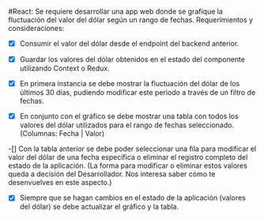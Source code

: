 #React:
Se requiere desarrollar una app web donde se grafique la fluctuación del
valor del dólar según un rango de fechas.
Requerimientos y consideraciones:

-[x] Consumir el valor del dólar desde el endpoint del backend anterior.

-[x] Guardar los valores del dólar obtenidos en el estado del
componente utilizando Context o Redux.

-[x] En primera instancia se debe mostrar la fluctuación del dólar de
los últimos 30 días, pudiendo modificar este periodo a través de
un filtro de fechas.

-[x] En conjunto con el gráfico se debe mostrar una tabla con todos los
valores del dólar utilizados para el rango de fechas seleccionado.
(Columnas: Fecha | Valor)

-[] Con la tabla anterior se debe poder seleccionar una fila para
modificar el valor del dólar de una fecha específica o eliminar el
registro completo del estado de la aplicación. (La forma para
modificar o eliminar estos valores queda a decisión del
Desarrollador. Nos interesa saber cómo te desenvuelves en este
aspecto.)

-[x] Siempre que se hagan cambios en el estado de la aplicación
(valores del dólar) se debe actualizar el gráfico y la tabla.
